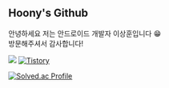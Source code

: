 ## Hoony's Github  

안녕하세요 저는 안드로이드 개발자 이상훈입니다 😁</br>
방문해주셔서 감사합니다!

<a href="mailto:isanghoony@gmail.com"><img src="https://img.shields.io/badge/Gmail-EA4335?style=flat-square&logo=Gmail&logoColor=white"/></a>
<a href="https://www.linkedin.com/in/isanghoony"><img alt="Tistory" src ="https://img.shields.io/badge/Linkedin-0A66C2.svg?&style=flat-square&logo=LinkedIn&logoColor=white"/></a>

 [![Solved.ac Profile](http://mazassumnida.wtf/api/v2/generate_badge?boj=dlso92)](https://solved.ac/dlso92/)
